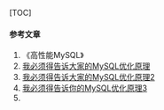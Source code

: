 [TOC]

#### 参考文章

1. 《高性能MySQL》
2. [我必须得告诉大家的MySQL优化原理](http://www.jianshu.com/p/d7665192aaaf)
3. [我必须得告诉大家的MySQL优化原理2](http://www.jianshu.com/p/01b9f028d9c7)
4. [我必须得告诉你的MySQL优化原理3](http://www.jianshu.com/p/78b6b7e2bb7f)
5. 

###